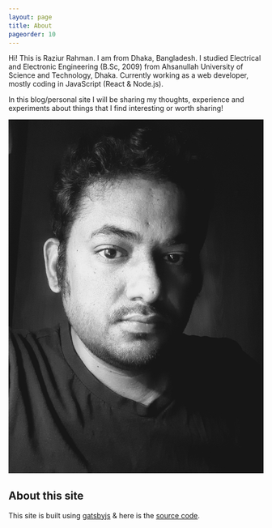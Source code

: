 ```yaml
---
layout: page
title: About
pageorder: 10
---
```


Hi! This is Raziur Rahman. I am from Dhaka, Bangladesh. I studied Electrical and Electronic Engineering (B.Sc, 2009) from Ahsanullah University of Science and Technology, Dhaka. Currently working as a web developer, mostly coding in JavaScript (React & Node.js).

In this blog/personal site I will be sharing my thoughts, experience and experiments about things that I find interesting or worth sharing!

![Raziur Rahman photo](/images/about/20220416_202637.jpg)

## About this site

This site is built using [gatsbyjs](https://www.gatsbyjs.org) & here is the [source code](https://github.com/instrumaniak/instrumaniak.github.io).
